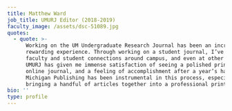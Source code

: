 ```yaml
---
title: Matthew Ward
job_title: UMURJ Editor (2018-2019)
faculty_image: /assets/dsc-51089.jpg
quotes:
  - quote: >-
      Working on the UM Undergraduate Research Journal has been an incredibly
      rewarding experience. Through working on a student journal, I’ve gained
      faculty and student connections around campus, and even at other campuses.
      UMURJ has given me immense satisfaction of seeing a polished print and
      online journal, and a feeling of accomplishment after a year’s hard work.
      Michigan Publishing has been instrumental in this process, especially in
      bringing a handful of articles together into a professional print edition.
bio: ''
type: profile
---
```


